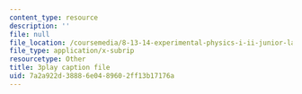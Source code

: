 ```yaml
---
content_type: resource
description: ''
file: null
file_location: /coursemedia/8-13-14-experimental-physics-i-ii-junior-lab-fall-2016-spring-2017/7a2a922d38886e0489602ff13b17176a_GA5UVgowUKc.srt
file_type: application/x-subrip
resourcetype: Other
title: 3play caption file
uid: 7a2a922d-3888-6e04-8960-2ff13b17176a
---
```

